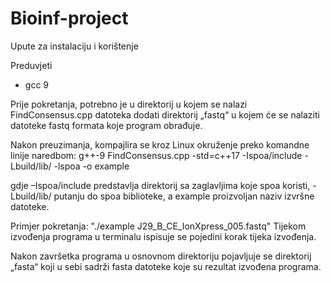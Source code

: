 # Bioinf-project

Upute za instalaciju i korištenje

Preduvjeti
  - gcc 9
	
Prije pokretanja, potrebno je u direktorij u kojem se nalazi FindConsensus.cpp datoteka dodati direktorij „fastq“ u kojem će se nalaziti datoteke fastq formata koje program obrađuje.

Nakon preuzimanja, kompajlira se kroz Linux okruženje preko komandne linije naredbom:
g++-9 FindConsensus.cpp -std=c++17 -Ispoa/include -Lbuild/lib/ -lspoa -o example

gdje –Ispoa/include predstavlja direktorij sa zaglavljima koje spoa koristi, -Lbuild/lib/ putanju do spoa biblioteke, a example proizvoljan naziv izvršne datoteke.

Primjer pokretanja: 
"./example J29_B_CE_IonXpress_005.fastq"
Tijekom izvođenja programa u terminalu ispisuje se pojedini korak tijeka izvođenja.

Nakon završetka programa u osnovnom direktoriju pojavljuje se direktorij „fasta“ koji u sebi sadrži fasta datoteke koje su rezultat izvođena programa. 

  
